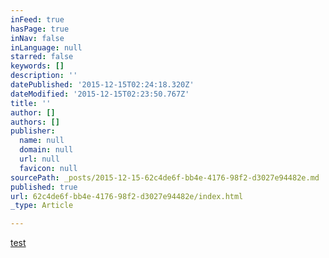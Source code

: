 ```yaml
---
inFeed: true
hasPage: true
inNav: false
inLanguage: null
starred: false
keywords: []
description: ''
datePublished: '2015-12-15T02:24:18.320Z'
dateModified: '2015-12-15T02:23:50.767Z'
title: ''
author: []
authors: []
publisher:
  name: null
  domain: null
  url: null
  favicon: null
sourcePath: _posts/2015-12-15-62c4de6f-bb4e-4176-98f2-d3027e94482e.md
published: true
url: 62c4de6f-bb4e-4176-98f2-d3027e94482e/index.html
_type: Article

---
```

[test][0]

[0]: https://vimeo.com/148185038
